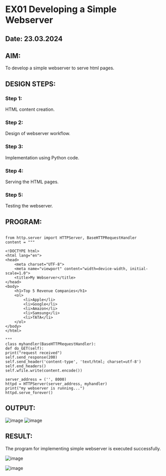 # EX01 Developing a Simple Webserver
## Date: 23.03.2024

## AIM:
To develop a simple webserver to serve html pages.

## DESIGN STEPS:
### Step 1: 
HTML content creation.

### Step 2:
Design of webserver workflow.

### Step 3:
Implementation using Python code.

### Step 4:
Serving the HTML pages.

### Step 5:
Testing the webserver.

## PROGRAM:
~~~

from http.server import HTTPServer, BaseHTTPRequestHandler
content = """

<!DOCTYPE html>
<html lang="en">
<head>
    <meta charset="UTF-8">
    <meta name="viewport" content="width=device-width, initial-scale=1.0">
    <title>My Webserver</title>
</head>
<body>
    <h1>Top 5 Revenue Companies</h1>
    <ol>
        <li>Apple</li>
        <li>Google</li>
        <li>Amazon</li>
        <li>Samsung</li>
        <li>TATA</li>
    </ol>
</body>
</html>

"""
class myhandler(BaseHTTPRequestHandler):
def do_GET(self):
print("request received")
self.send_response(200)
self.send_header('content-type', 'text/html; charset=utf-8')
self.end_headers()
self.wfile.write(content.encode())

server_address = ('', 8000)
httpd = HTTPServer(server_address, myhandler)
print("my webserver is running...")
httpd.serve_forever()

~~~
## OUTPUT:
![image](https://github.com/niranjanadevi-s/simplewebserver/assets/141748873/923c41ae-9680-48c9-87b4-69a4da64e89a)
![image](https://github.com/niranjanadevi-s/simplewebserver/assets/141748873/cf30e413-1a9a-4c0b-b710-df5308ccbb8e)




## RESULT:
The program for implementing simple webserver is executed successfully.

![image](https://github.com/niranjanadevi-s/simplewebserver/assets/141748873/e0fd9ef9-9099-492b-9641-4aecf08efc5f)

![image](https://github.com/niranjanadevi-s/simplewebserver/assets/141748873/dfb9923e-dd0d-4dd6-926b-9dcc4755416b)


